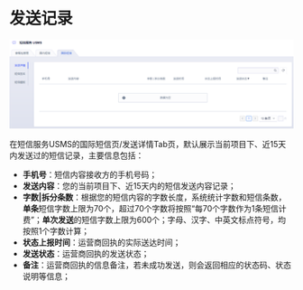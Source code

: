 # 发送记录



![image](/images/guide/5005/短信服务usms_发送记录_国际_01.png)

在短信服务USMS的国际短信页/发送详情Tab页，默认展示当前项目下、近15天内发送过的短信记录，主要信息包括：

  - **手机号**：短信内容接收方的手机号码；
  - **发送内容**：您的当前项目下、近15天内的短信发送内容记录；
  - **字数|拆分条数**：根据您的短信内容的字数长度，系统统计字数和短信条数，**单条**短信字数上限为70个，超过70个字数将按照“每70个字数作为1条短信计费”；**单次发送**的短信字数上限为600个；字母、汉字、中英文标点符号，均按照1个字数计算；
  - **状态上报时间**：运营商回执的实际送达时间；
  - **发送状态**：运营商回执的发送状态；
  - **备注**：运营商回执的信息备注，若未成功发送，则会返回相应的状态码、状态说明等信息；
